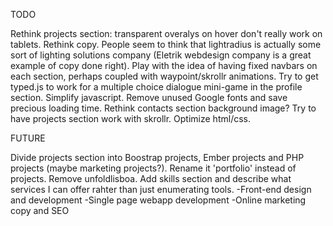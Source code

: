 TODO

Rethink projects section: transparent overalys on hover don't really work on tablets.
Rethink copy. People seem to think that lightradius is actually some sort of lighting solutions company (Eletrik webdesign company is a great example of copy done right).
Play with the idea of having fixed navbars on each section, perhaps coupled with waypoint/skrollr animations.
Try to get typed.js to work for a multiple choice dialogue mini-game in the profile section.
Simplify javascript.
Remove unused Google fonts and save precious loading time.
Rethink contacts section background image?
Try to have projects section work with skrollr.
Optimize html/css.

FUTURE

Divide projects section into Boostrap projects, Ember projects and PHP projects (maybe marketing projects?).
Rename it 'portfolio' instead of projects.
Remove unfoldlisboa.
Add skills section and describe what services I can offer rahter than just enumerating tools.
    -Front-end design and development
    -Single page webapp development
    -Online marketing copy and SEO
